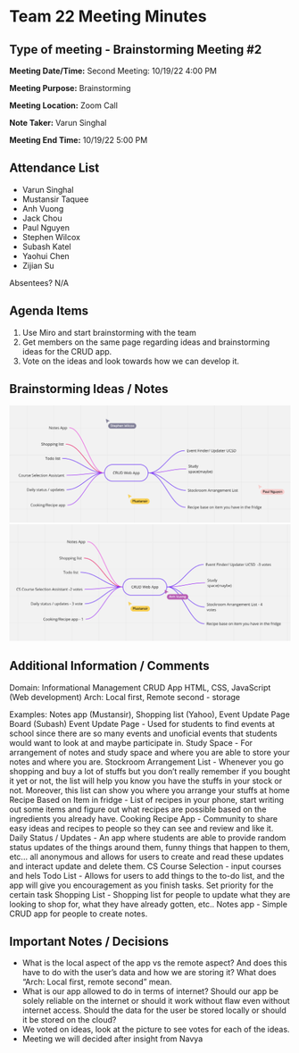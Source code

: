 # Team 22 Meeting Minutes
## Type of meeting - Brainstorming Meeting #2

**Meeting Date/Time:**   Second Meeting: 10/19/22 4:00 PM

**Meeting Purpose:**   Brainstorming

**Meeting Location:**   Zoom Call

**Note Taker:** Varun Singhal

**Meeting End Time:** 10/19/22 5:00 PM

## Attendance List
- Varun Singhal
- Mustansir Taquee
- Anh Vuong
- Jack Chou
- Paul Nguyen
- Stephen Wilcox
- Subash Katel
- Yaohui Chen   
- Zijian Su
  
Absentees?
N/A

## Agenda Items 
1. Use Miro and start brainstorming with the team
2. Get members on the same page regarding ideas and brainstorming ideas for the CRUD app.
3. Vote on the ideas and look towards how we can develop it.

## Brainstorming Ideas / Notes
![](../../specs/brainstorm/BrainstormingMiro.png)
![Voting and Decisions](../../specs/brainstorm/BrainstormingVoting.png)

## Additional Information / Comments
Domain: Informational Management
CRUD App
HTML, CSS, JavaScript (Web development) 
Arch: Local first, Remote second - storage 

Examples: Notes app (Mustansir), Shopping list (Yahoo), Event Update Page Board (Subash)
Event Update Page - Used for students to find events at school since there are so many events and unoficial events that students would want to look at and maybe participate in. 
Study Space - For arrangement of notes and study space and where you are able to store your notes and where you are. 
Stockroom Arrangement List - Whenever you go shopping and buy a lot of stuffs but you don’t really remember if you bought it yet or not, the list will help you know you have the stuffs in your stock or not. Moreover, this list can show you where you arrange your stuffs at home
Recipe Based on Item in fridge - List of recipes in your phone, start writing out some items and figure out what recipes are possible based on the ingredients you already have. 
Cooking Recipe App - Community to share easy ideas and recipes to people so they can see and review and like it.
Daily Status / Updates - An app where students are able to provide random status updates of the things around them, funny things that happen to them, etc... all anonymous and allows for users to create and read these updates and interact update and delete them. 
CS Course Selection - input courses and hels
Todo List - Allows for users to add things to the to-do list, and the app will give you encouragement as you finish tasks. Set priority for the certain task 
Shopping List - Shopping list for people to update what they are looking to shop for, what they have already gotten, etc..
Notes app - Simple CRUD app for people to create notes. 

## Important Notes / Decisions
- What is the local aspect of the app vs the remote aspect? And does this have to do with the user’s data and how we are storing it? What does “Arch: Local first, remote second” mean.
- What is our app allowed to do in terms of internet? Should our app be solely reliable on the internet or should it work without flaw even without internet access. Should the data for the user be stored locally or should it be stored on the cloud?
- We voted on ideas, look at the picture to see votes for each of the ideas. 
- Meeting we will decided after insight from Navya
